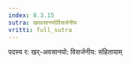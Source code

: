 ```yaml
---
index: 8.3.15
sutra: खरवसानयोर्विसर्जनीयः
vritti: full_sutra
---
```


पदस्य र: खर्-अवसानयो: विसर्जनीय: संहितायाम्